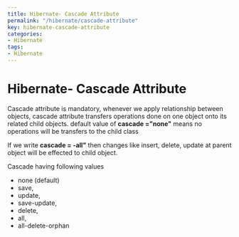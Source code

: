 ```yaml
---
title: Hibernate- Cascade Attribute
permalink: "/hibernate/cascade-attribute"
key: hibernate-cascade-attribute
categories:
- Hibernate
tags:
- Hibernate
---
```


Hibernate- Cascade Attribute
=================================

Cascade attribute is mandatory, whenever we apply relationship between objects,
cascade attribute transfers operations done on one object onto its related child
objects. default value of **cascade ="none"** means no operations will be
transfers to the child class

If we write **cascade = -all"** then changes like insert, delete, update at
parent object will be effected to child object.

Cascade having following values

-   none (default)
-   save, 
-   update, 
-   save-update, 
-   delete, 
-   all, 
-   all-delete-orphan
